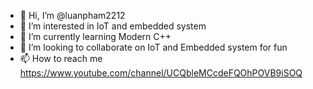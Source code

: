 - 👋 Hi, I’m @luanpham2212
- 👀 I’m interested in IoT and embedded system
- 🌱 I’m currently learning Modern C++
- 💞️ I’m looking to collaborate on IoT and Embedded system for fun
- 📫 How to reach me https://www.youtube.com/channel/UCQbleMCcdeFQOhPOVB9iSOQ

<!---
luanpham2212/luanpham2212 is a ✨ special ✨ repository because its `README.md` (this file) appears on your GitHub profile.
You can click the Preview link to take a look at your changes.
--->
